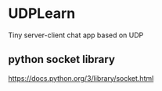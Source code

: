 # UDPLearn
Tiny server-client chat app based on UDP

## python socket library
https://docs.python.org/3/library/socket.html
